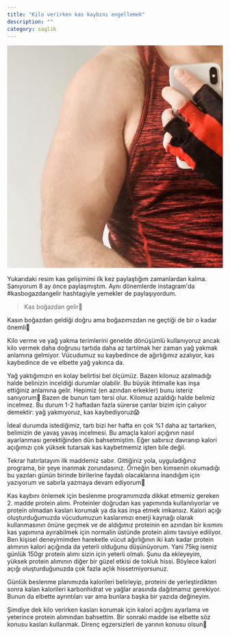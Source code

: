 ```yaml
---
title: "Kilo verirken kas kaybını engellemek"
description: ""
category: saglik
---
```

![](/assets/images/kilo-verirken-kas-kaybini-engellemek-0.jpeg)

Yukarıdaki resim kas gelişimimi ilk kez paylaştığım zamanlardan kalma. Sanıyorum 8 ay önce paylaşmıştım. Aynı dönemlerde instagram'da #kasbogazdangelir hashtagiyle yemekler de paylaşıyordum.

> Kas boğazdan gelir💪

Kasın boğazdan geldiği doğru ama boğazımızdan ne geçtiği de bir o kadar önemli🙂

Kilo verme ve yağ yakma terimlerini genelde dönüşümlü kullanıyoruz ancak kilo vermek daha doğrusu tartıda daha az tartılmak her zaman yağ yakmak anlamına gelmiyor. Vücudumuz su kaybedince de ağırlığımız azalıyor, kas kaybedince de ve elbette yağ yakınca da.

Yağ yaktığımızın en kolay belirtisi bel ölçümüz. Bazen kilonuz azalmadığı halde belinizin inceldiği durumlar olabilir. Bu büyük ihtimalle kas inşa ettiğiniz anlamına gelir. Hepimiz (en azından erkekler) bunu isteriz sanıyorum🙂 Bazen de bunun tam tersi olur. Kilomuz azaldığı halde belimiz incelmez. Bu durum 1-2 haftadan fazla sürerse çanlar bizim için çalıyor demektir: yağ yakmıyoruz, kas kaybediyoruz😱

İdeal durumda istediğimiz, tartı bizi her hafta en çok %1 daha az tartarken, belimizin de yavaş yavaş incelmesi. Bu amaçla kalori açığının nasıl ayarlanması gerektiğinden dün bahsetmiştim. Eğer sabırsız davranıp kalori açığımızı çok yüksek tutarsak kas kaybetmemiz işten bile değil.

Tekrar hatırlatayım ilk maddemiz sabır. Gittiğiniz yola, uyguladığınız programa, bir şeye inanmak zorundasınız. Örneğin ben kimsenin okumadığı bu yazıları günün birinde birilerine faydalı olacaklarına inandığım için yazıyorum ve sabırla yazmaya devam ediyorum🙂

Kas kaybını önlemek için beslenme programımızda dikkat etmemiz gereken 2. madde protein alımı. Proteinler doğrudan kas yapımında kullanılıyorlar ve protein olmadan kasları korumak ya da kas inşa etmek imkansız. Kalori açığı oluşturduğumuzda vücudumuzun kaslarımızı enerji kaynağı olarak kullanmasının önüne geçmek ve de aldığımız proteinin en azından bir kısmını kas yapımına ayırabilmek için normalin üstünde protein alımı tavsiye ediliyor. Ben kişisel deneyimimden hareketle vücut ağırlığının iki katı kadar protein alımının kalori açığında da yeterli olduğunu düşünüyorum. Yani 75kg iseniz günlük 150gr protein alımı sizin için yeterli olmalı. Şunu da ekleyeyim, yüksek protein alımının diğer bir güzel etkisi de tokluk hissi. Böylece kalori açığı oluşturduğunuzda çok fazla açlık hissetmiyorsunuz.

Günlük beslenme planımızda kalorileri belirleyip, proteini de yerleştirdikten sonra kalan kalorileri karbonhidrat ve yağlar arasında dağıtmamız gerekiyor. Bunun da elbette ayrıntıları var ama bunlara başka bir yazıda değineyim.

Şimdiye dek kilo verirken kasları korumak için kalori açığını ayarlama ve yeterince protein alımından bahsettim. Bir sonraki madde ise elbette söz konusu kasları kullanmak. Direnç egzersizleri de yarının konusu olsun👋
